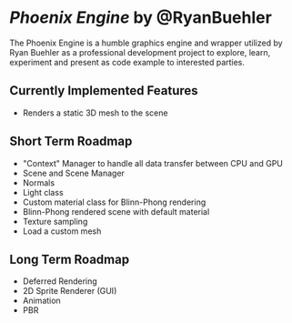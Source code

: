 # *Phoenix Engine* by @RyanBuehler

The Phoenix Engine is a humble graphics engine and wrapper utilized by Ryan Buehler as a professional development project to explore, learn, experiment and present as code example to interested parties.

## Currently Implemented Features
* Renders a static 3D mesh to the scene

## Short Term Roadmap
* "Context" Manager to handle all data transfer between CPU and GPU
* Scene and Scene Manager
* Normals
* Light class
* Custom material class for Blinn-Phong rendering
* Blinn-Phong rendered scene with default material
* Texture sampling
* Load a custom mesh

## Long Term Roadmap
* Deferred Rendering
* 2D Sprite Renderer (GUI)
* Animation
* PBR
